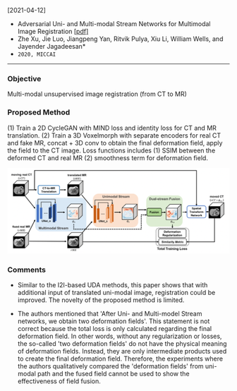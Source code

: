 [2021-04-12]
- Adversarial Uni- and Multi-modal Stream Networks for Multimodal Image Registration [[pdf]](https://arxiv.org/pdf/2007.02790.pdf) 
- Zhe Xu, Jie Luo, Jiangpeng Yan, Ritvik Pulya, Xiu Li, William Wells, and Jayender Jagadeesan*
- `2020, MICCAI`

****

### Objective
Multi-modal unsupervised image registration (from CT to MR)

### Proposed Method
(1) Train a 2D CycleGAN with MIND loss and identity loss for CT and MR translation. (2) Train a 3D Voxelmorph with separate encoders for real CT and fake MR, concat + 3D conv to obtain the final deformation field, apply the field to the CT image. Loss functions includes (1) SSIM between the deformed CT and real MR (2) smoothness term for deformation field.

![Alt text](https://github.com/han-liu/Papers/blob/master/figures/Adversarial%20Uni-%20and%20Multi-modal%20Stream%20Networks%20for%20Multimodal%20Image%20Registration.png?raw=true)


### Comments

- Similar to the I2I-based UDA methods, this paper shows that with additional input of translated uni-modal image, registration could be improved. The novelty of the proposed method is limited.

- The authors mentioned that 'After Uni- and Multi-model Stream networks, we obtain two deformation fields'. This statement is not correct because the total loss is only calculated regarding the final deformation field. In other words, without any regularization or losses, the so-called 'two deformation fields' do not have the physical meaning of deformation fields. Instead, they are only intermediate products used to create the final deformation field. Therefore, the experiments where the authors qualitatively compared the 'deformation fields' from uni-modal path and the fused field cannot be used to show the effectiveness of field fusion.
